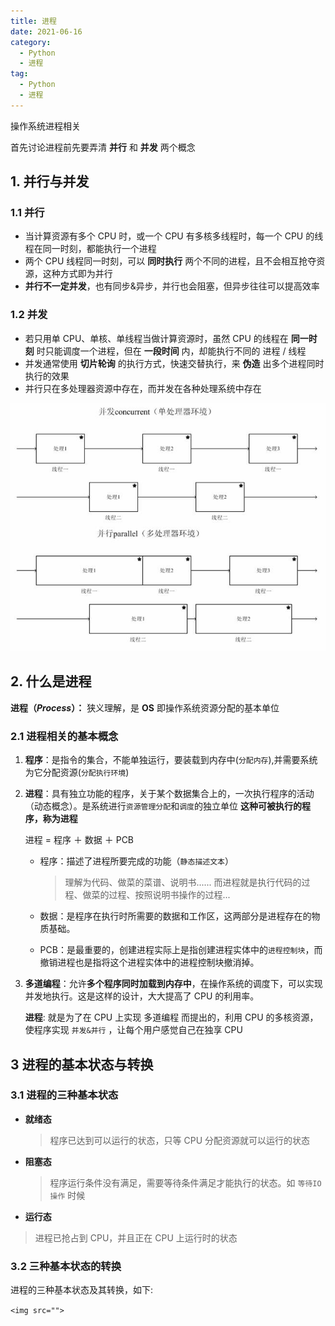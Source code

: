 ```yaml
---
title: 进程
date: 2021-06-16
category:
  - Python
  - 进程
tag:
  - Python
  - 进程
---
```


操作系统进程相关

<!--more-->

首先讨论进程前先要弄清 **并行** 和 **并发** 两个概念

## 1. 并行与并发

### 1.1 并行

- 当计算资源有多个 CPU 时，或一个 CPU 有多核多线程时，每一个 CPU 的线程在同一时刻，都能执行一个进程
- 两个 CPU 线程同一时刻，可以 **同时执行** 两个不同的进程，且不会相互抢夺资源，这种方式即为并行
- **并行不一定并发**，也有同步&异步，并行也会阻塞，但异步往往可以提高效率

### 1.2 并发

- 若只用单 CPU、单核、单线程当做计算资源时，虽然 CPU 的线程在 **同一时刻** 时只能调度一个进程，但在 **一段时间** 内，却能执行不同的 进程 / 线程
- 并发通常使用 **切片轮询** 的执行方式，快速交替执行，来 **伪造** 出多个进程同时执行的效果
- 并行只在多处理器资源中存在，而并发在各种处理系统中存在

<img src="./img/CPU并发和并行.png" />

## 2. 什么是进程

**进程（*Process*）：** 狭义理解，是 **OS** 即操作系统资源分配的<Font type="success">基本单位</Font>

### 2.1 进程相关的基本概念

1. **程序**：是指令的集合，不能单独运行，要装载到内存中(`分配内存`),并需要系统为它分配资源(`分配执行环境`)

2. **进程**：具有独立功能的程序，关于某个数据集合上的，一次执行程序的活动（动态概念）。是系统进行`资源管理分配`和`调度`的独立单位 **这种可被执行的程序，称为进程**

   <Font type="orange" fsize="l">进程</Font> = <Badge type="info">程序</Badge> ＋ <Badge type="error">数据</Badge> ＋ <Badge type="queen">PCB</Badge>

   - <Badge type="info">程序</Badge>：描述了进程所要完成的功能（`静态描述文本`）

     > 理解为代码、做菜的菜谱、说明书...... 而进程就是执行代码的过程、做菜的过程、按照说明书操作的过程...

   - <Badge type="error">数据</Badge>：是程序在执行时所需要的数据和工作区，这两部分是进程存在的物质基础。

   - <Badge type="queen">PCB</Badge>：是最重要的，创建进程实际上是指创建进程实体中的`进程控制块`，而撤销进程也是指将这个进程实体中的进程控制块撤消掉。

3. **多道编程**：允许**多个程序同时加载到内存中**，在操作系统的调度下，可以实现并发地执行。这是这样的设计，大大提高了 CPU 的利用率。

   <Alert type="info">**进程**: 就是为了在 CPU 上实现 多道编程 而提出的，利用 CPU 的多核资源，使程序实现 `并发&并行` ，让每个用户感觉自己在独享 CPU</Alert>

## 3 进程的基本状态与转换

### 3.1 进程的三种基本状态

- **就绪态**

  > 程序已达到可以运行的状态，只等 CPU 分配资源就可以运行的状态

- **阻塞态**

  > 程序运行条件没有满足，需要等待条件满足才能执行的状态。如 `等待IO操作` 时候

- **运行态**

> 进程已抢占到 CPU，并且正在 CPU 上运行时的状态

### 3.2 三种基本状态的转换

进程的三种基本状态及其转换，如下:

`<img src="">`
